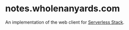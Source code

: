 # notes.wholenanyards.com

An implementation of the web client for [Serverless Stack](https://serverless-stack.com/).
